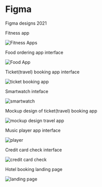 # Figma
Figma designs 2021

Fitness app  

![Fitness Apps](https://user-images.githubusercontent.com/68694845/134776770-a221b8bb-a70b-46c1-b6f4-e7652a97ce89.jpg)

Food ordering app interface

![Food App](https://user-images.githubusercontent.com/68694845/134776998-15edcbac-b5c5-4912-b271-0839d9ddb9bc.jpg)

Ticket(travel) booking app interface

![ticket booking app](https://user-images.githubusercontent.com/68694845/134777189-271d6d96-9d27-4da6-a1df-5b5be0fc77bf.jpg)

Smartwatch inteface

![smartwatch](https://user-images.githubusercontent.com/68694845/135122797-80950382-960e-48a6-84d4-b85174cedfb2.jpg)

Mockup design of ticket(travel) booking app

![mockup design travel app](https://user-images.githubusercontent.com/68694845/135124601-85b2b134-8320-4701-a56e-bd6151825761.jpg)

Music player app interface

![player](https://user-images.githubusercontent.com/68694845/135235443-e758ee0f-6762-4b75-98ab-1fa91b50a3eb.jpg)

Credit card check interface

![credit card check](https://user-images.githubusercontent.com/68694845/135441426-5797a559-dec5-48a4-851b-1291565a43fb.jpg)

Hotel booking landing page

![landing page](https://user-images.githubusercontent.com/68694845/135442028-ab9dfdc8-ddb8-4afd-8125-faac0745fcaf.jpg)
